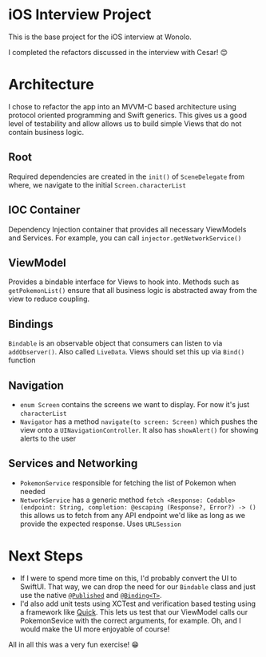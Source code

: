 # iOS Interview Project

This is the base project for the iOS interview at Wonolo. 

I completed the refactors discussed in the interview with Cesar! 😊

# Architecture
I chose to refactor the app into an MVVM-C based architecture using protocol oriented programming and Swift generics. This gives us a good level of testability and allow allows us to build simple Views that do not contain business logic.

## Root
Required dependencies are created in the `init()` of `SceneDelegate` from where, we navigate to the initial `Screen.characterList`

## IOC Container
Dependency Injection container that provides all necessary ViewModels and Services. For example, you can call `injector.getNetworkService()`

## ViewModel
Provides a bindable interface for Views to hook into. Methods such as `getPokemonList()` ensure that all business logic is abstracted away from the view to reduce coupling.

## Bindings
`Bindable` is an observable object that consumers can listen to via `addObserver()`. Also called `LiveData`. Views should set this up via `Bind()` function


## Navigation
- `enum Screen` contains the screens we want to display. For now it's just `characterList`
- `Navigator` has a method `navigate(to screen: Screen)` which pushes the view onto a `UINavigationController`. It also has `showAlert()` for showing alerts to the user

## Services and Networking
- `PokemonService` responsible for fetching the list of Pokemon when needed
- `NetworkService` has a generic method `fetch <Response: Codable>(endpoint: String, completion: @escaping (Response?, Error?) -> ()` this allows us to fetch from any API endpoint we'd like as long as we provide the expected response. Uses `URLSession`


# Next Steps
- If I were to spend more time on this, I'd probably convert the UI to SwiftUI. That way, we can drop the need for our `Bindable` class and just use the native [`@Published`](https://developer.apple.com/documentation/combine/published) and [`@Binding<T>`](https://developer.apple.com/documentation/swiftui/binding).
- I'd also add unit tests using XCTest and verification based testing using a framework like [Quick](https://github.com/Quick/Quick). This lets us test that our ViewModel calls our PokemonSevice with the correct arguments, for example. Oh, and I would make the UI more enjoyable of course! 

All in all this was a very fun exercise! 😁